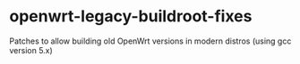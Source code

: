 # openwrt-legacy-buildroot-fixes
Patches to allow building old OpenWrt versions in modern distros (using gcc version 5.x)
